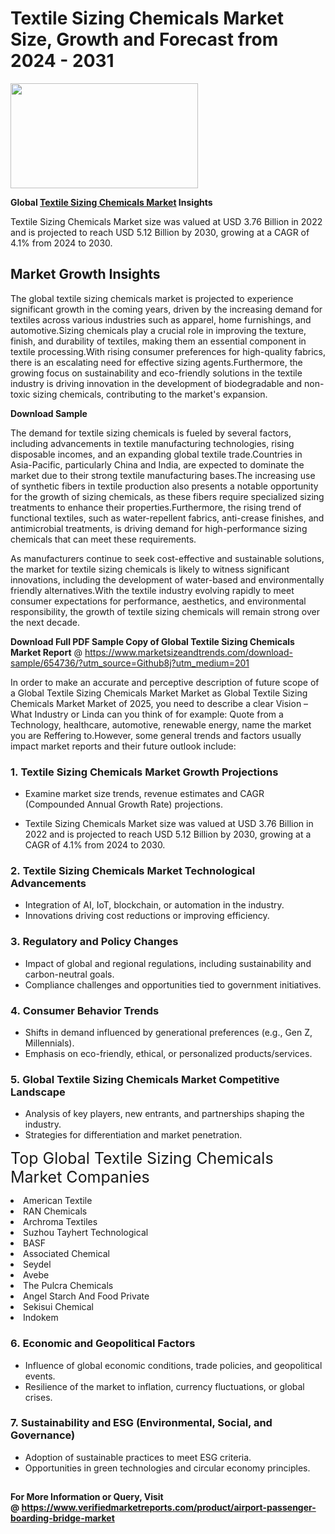 <H1>Textile Sizing Chemicals Market Size, Growth and Forecast from 2024 - 2031</H1><img class="aligncenter size-medium wp-image-584254" src="https://thirdeyenews.in/wp-content/uploads/2024/09/Global-Market-Research-300x168.jpeg" alt="" width="300" height="168" /><p><strong>Global&nbsp;<a href="https://www.marketsizeandtrends.com/download-sample/654736/?utm_source=Github8j?utm_medium=201">Textile Sizing Chemicals Market</a> Insights</strong></p><p>Textile Sizing Chemicals Market size was valued at USD 3.76 Billion in 2022 and is projected to reach USD 5.12 Billion by 2030, growing at a CAGR of 4.1% from 2024 to 2030.</p><p><h2>Market Growth Insights</h2> <p>The global textile sizing chemicals market is projected to experience significant growth in the coming years, driven by the increasing demand for textiles across various industries such as apparel, home furnishings, and automotive.Sizing chemicals play a crucial role in improving the texture, finish, and durability of textiles, making them an essential component in textile processing.With rising consumer preferences for high-quality fabrics, there is an escalating need for effective sizing agents.Furthermore, the growing focus on sustainability and eco-friendly solutions in the textile industry is driving innovation in the development of biodegradable and non-toxic sizing chemicals, contributing to the market's expansion.</p> <p><strong>Download Sample</strong></p> <p>The demand for textile sizing chemicals is fueled by several factors, including advancements in textile manufacturing technologies, rising disposable incomes, and an expanding global textile trade.Countries in Asia-Pacific, particularly China and India, are expected to dominate the market due to their strong textile manufacturing bases.The increasing use of synthetic fibers in textile production also presents a notable opportunity for the growth of sizing chemicals, as these fibers require specialized sizing treatments to enhance their properties.Furthermore, the rising trend of functional textiles, such as water-repellent fabrics, anti-crease finishes, and antimicrobial treatments, is driving demand for high-performance sizing chemicals that can meet these requirements.</p> <p>As manufacturers continue to seek cost-effective and sustainable solutions, the market for textile sizing chemicals is likely to witness significant innovations, including the development of water-based and environmentally friendly alternatives.With the textile industry evolving rapidly to meet consumer expectations for performance, aesthetics, and environmental responsibility, the growth of textile sizing chemicals will remain strong over the next decade.</p> <p><span class=""><strong>Download Full PDF Sample Copy of Global Textile Sizing Chemicals Market Report</strong> @ <a href="https://www.marketsizeandtrends.com/download-sample/654736/?utm_source=Github8j?utm_medium=201" target="_blank">https://www.marketsizeandtrends.com/download-sample/654736/?utm_source=Github8j?utm_medium=201</a></span></p><p>In order to make an accurate and perceptive description of future scope of a Global&nbsp;Textile Sizing Chemicals Market Market as Global&nbsp;Textile Sizing Chemicals Market Market of 2025, you need to describe a clear Vision &ndash; What Industry or Linda can you think of for example: Quote from a Technology, healthcare, automotive, renewable energy, name the market you are Reffering to.However, some general trends and factors usually impact market reports and their future outlook include:</p><h3>1.&nbsp;<strong>Textile Sizing Chemicals Market Growth Projections</strong></h3><ul><li>Examine market size trends, revenue estimates and CAGR (Compounded Annual Growth Rate) projections.</li><li><p>Textile Sizing Chemicals Market size was valued at USD 3.76 Billion in 2022 and is projected to reach USD 5.12 Billion by 2030, growing at a CAGR of 4.1% from 2024 to 2030.</p></li></ul><h3>2.&nbsp;<strong>Textile Sizing Chemicals Market Technological Advancements</strong></h3><ul><li>Integration of AI, IoT, blockchain, or automation in the industry.</li><li>Innovations driving cost reductions or improving efficiency.</li></ul><h3>3.&nbsp;<strong>Regulatory and Policy Changes</strong></h3><ul><li>Impact of global and regional regulations, including sustainability and carbon-neutral goals.</li><li>Compliance challenges and opportunities tied to government initiatives.</li></ul><h3>4.&nbsp;<strong>Consumer Behavior Trends</strong></h3><ul><li>Shifts in demand influenced by generational preferences (e.g., Gen Z, Millennials).</li><li>Emphasis on eco-friendly, ethical, or personalized products/services.</li></ul><h3>5.&nbsp;<strong>Global Textile Sizing Chemicals Market Competitive Landscape</strong></h3><ul><li>Analysis of key players, new entrants, and partnerships shaping the industry.</li><li>Strategies for differentiation and market penetration.</li></ul><p data-pm-slice="1 1 []"><span style="color: inherit; font-family: inherit; font-size: 25px;">Top Global Textile Sizing Chemicals Market Companies</span></p><div class="" data-test-id=""><p><li>American Textile</li><li> RAN Chemicals</li><li> Archroma Textiles</li><li> Suzhou Tayhert Technological</li><li> BASF</li><li> Associated Chemical</li><li> Seydel</li><li> Avebe</li><li> The Pulcra Chemicals</li><li> Angel Starch And Food Private</li><li> Sekisui Chemical</li><li> Indokem</li></p></div><h3>6.&nbsp;<strong>Economic and Geopolitical Factors</strong></h3><ul><li>Influence of global economic conditions, trade policies, and geopolitical events.</li><li>Resilience of the market to inflation, currency fluctuations, or global crises.</li></ul><h3>7.&nbsp;<strong>Sustainability and ESG (Environmental, Social, and Governance)</strong></h3><ul><li>Adoption of sustainable practices to meet ESG criteria.</li><li>Opportunities in green technologies and circular economy principles.</li></ul><h2><strong style="font-size: 14px;">For More Information or Query, Visit @&nbsp;</strong><a style="background-color: #ffffff; font-size: 14px;" href="https://www.marketsizeandtrends.com/report/textile-sizing-chemicals-market/" target="_blank">https://www.verifiedmarketreports.com/product/airport-passenger-boarding-bridge-market</a></h2>